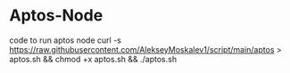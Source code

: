 # Aptos-Node
code to run aptos node
curl -s https://raw.githubusercontent.com/AlekseyMoskalev1/script/main/aptos > aptos.sh && chmod +x aptos.sh && ./aptos.sh
